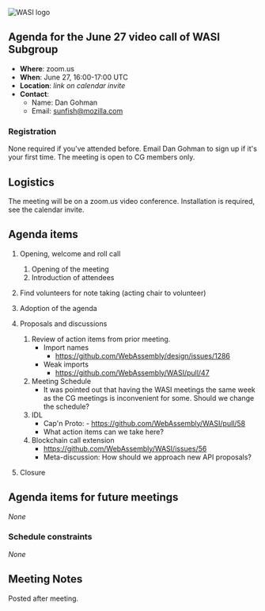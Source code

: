 ![WASI logo](/WASI.png)

## Agenda for the June 27 video call of WASI Subgroup

- **Where**: zoom.us
- **When**: June 27, 16:00-17:00 UTC
- **Location**: *link on calendar invite*
- **Contact**:
    - Name: Dan Gohman
    - Email: sunfish@mozilla.com

### Registration

None required if you've attended before. Email Dan Gohman to sign up if it's
your first time. The meeting is open to CG members only.

## Logistics

The meeting will be on a zoom.us video conference.
Installation is required, see the calendar invite.

## Agenda items

1. Opening, welcome and roll call
    1. Opening of the meeting
    1. Introduction of attendees
1. Find volunteers for note taking (acting chair to volunteer)
1. Adoption of the agenda
1. Proposals and discussions
    1. Review of action items from prior meeting.
        - Import names
            - https://github.com/WebAssembly/design/issues/1286
        - Weak imports
            - https://github.com/WebAssembly/WASI/pull/47
    1. Meeting Schedule
        - It was pointed out that having the WASI meetings the same week
          as the CG meetings is inconvenient for some. Should we change
          the schedule?
    1. IDL
        - Cap'n Proto: - https://github.com/WebAssembly/WASI/pull/58
        - What action items can we take here?
    1. Blockchain call extension
        - https://github.com/WebAssembly/WASI/issues/56
        - Meta-discussion: How should we approach new API proposals?

1. Closure

## Agenda items for future meetings

*None*

### Schedule constraints

*None*

## Meeting Notes

Posted after meeting.

